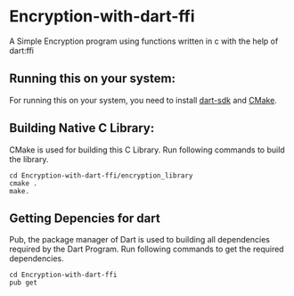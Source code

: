 # Encryption-with-dart-ffi
A Simple Encryption program using functions written in c with the help of dart:ffi

## Running this on your system:

For running this on your system, you need to install [dart-sdk](https://dart.dev/get-dart) and [CMake](https://cmake.org/download/).

## Building Native C Library:

CMake is used for building this C Library. Run following commands to build the library.
```
cd Encryption-with-dart-ffi/encryption_library
cmake .
make.
```

## Getting Depencies for dart

Pub, the package manager of Dart is used to building all dependencies required by the Dart Program.
Run following commands to get the required dependencies.
```
cd Encryption-with-dart-ffi
pub get
```


